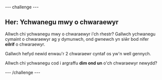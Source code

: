 \--- challenge \---

## Her: Ychwanegu mwy o chwaraewyr

Allwch chi ychwanegu mwy o chwaraewyr i'ch rhestr? Gallwch ychwanegu cymaint o chwaraewyr ag y dymunwch, ond gwnewch yn siŵr bod nifer **eilrif** o chwaraewyr.

Gallwch hefyd newid enwau'r 2 chwaraewr cyntaf os yw'n well gennych.

Allwch chi ychwanegu cod i argraffu **dim ond un** o'ch chwaraewyr newydd?

\--- /challenge \---
